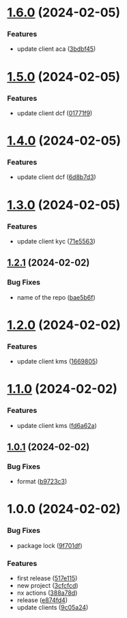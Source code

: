 # [1.6.0](https://github.com/affinidi/sdk/compare/@affinidi/test-client-iam-v1.5.0...@affinidi/test-client-iam-v1.6.0) (2024-02-05)


### Features

* update client aca ([3bdbf45](https://github.com/affinidi/sdk/commit/3bdbf458790624c240f292d5302368f36c67ae1e))

# [1.5.0](https://github.com/affinidi/sdk/compare/@affinidi/test-client-iam-v1.4.0...@affinidi/test-client-iam-v1.5.0) (2024-02-05)


### Features

* update client dcf ([01771f9](https://github.com/affinidi/sdk/commit/01771f91fefd6d3302be2d961b0da87040f0c2ac))

# [1.4.0](https://github.com/affinidi/sdk/compare/@affinidi/test-client-iam-v1.3.0...@affinidi/test-client-iam-v1.4.0) (2024-02-05)


### Features

* update client dcf ([6d8b7d3](https://github.com/affinidi/sdk/commit/6d8b7d378b11e0aa59769f0e315e90df3f6f931c))

# [1.3.0](https://github.com/affinidi/sdk/compare/@affinidi/test-client-iam-v1.2.1...@affinidi/test-client-iam-v1.3.0) (2024-02-05)


### Features

* update client kyc ([71e5563](https://github.com/affinidi/sdk/commit/71e556394c207b5addc398a83b312e38c7c9f412))

## [1.2.1](https://github.com/affinidi/sdk/compare/@affinidi/test-client-iam-v1.2.0...@affinidi/test-client-iam-v1.2.1) (2024-02-02)


### Bug Fixes

* name of the repo ([bae5b6f](https://github.com/affinidi/sdk/commit/bae5b6f11ec14f04cbb6fb7e392c6722af558a55))

# [1.2.0](https://github.com/affinidi/sdk-poc/compare/@affinidi/test-client-iam-v1.1.0...@affinidi/test-client-iam-v1.2.0) (2024-02-02)


### Features

* update client kms ([1669805](https://github.com/affinidi/sdk-poc/commit/16698054d5f670dd97beda0834c5fc35a37152ab))

# [1.1.0](https://github.com/affinidi/sdk/compare/@affinidi/test-client-iam-v1.0.1...@affinidi/test-client-iam-v1.1.0) (2024-02-02)


### Features

* update client kms ([fd6a62a](https://github.com/affinidi/sdk/commit/fd6a62ae3aa8f3a42e3b7e58ebbbc0f702306abe))

## [1.0.1](https://github.com/affinidi/sdk/compare/@affinidi/test-client-iam-v1.0.0...@affinidi/test-client-iam-v1.0.1) (2024-02-02)


### Bug Fixes

* format ([b9723c3](https://github.com/affinidi/sdk/commit/b9723c3a15882c45bdedf702c19a63c4aced6370))

# 1.0.0 (2024-02-02)


### Bug Fixes

* package lock ([9f701df](https://github.com/affinidi/sdk/commit/9f701df874ff65f3aa614e7011cf004a0e7af5a7))


### Features

* first release ([517e115](https://github.com/affinidi/sdk/commit/517e1157a3f2dba79e20fc36f26db07454e5c0bc))
* new project ([3cfcfcd](https://github.com/affinidi/sdk/commit/3cfcfcdc95fa635529a97f928fd6e46d498333c8))
* nx actions ([388a78d](https://github.com/affinidi/sdk/commit/388a78dd6f773bb72e2fb1212ebe00d9b3f1ddc3))
* release ([e874fd4](https://github.com/affinidi/sdk/commit/e874fd460adc0598e2081d0b59aec2029d4814e3))
* update clients ([9c05a24](https://github.com/affinidi/sdk/commit/9c05a24f31e99a19f97103ffa27c7a7f6882aeb5))
